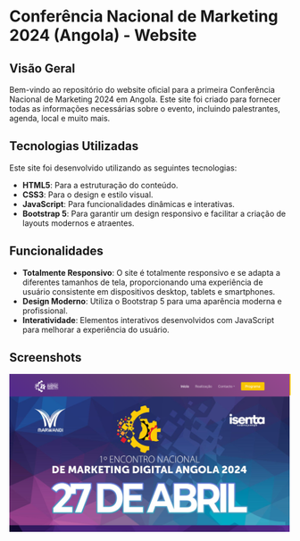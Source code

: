 # Conferência Nacional de Marketing 2024 (Angola) - Website

## Visão Geral

Bem-vindo ao repositório do website oficial para a primeira Conferência Nacional de Marketing 2024 em Angola. Este site foi criado para fornecer todas as informações necessárias sobre o evento, incluindo palestrantes, agenda, local e muito mais.

## Tecnologias Utilizadas

Este site foi desenvolvido utilizando as seguintes tecnologias:

- **HTML5**: Para a estruturação do conteúdo.
- **CSS3**: Para o design e estilo visual.
- **JavaScript**: Para funcionalidades dinâmicas e interativas.
- **Bootstrap 5**: Para garantir um design responsivo e facilitar a criação de layouts modernos e atraentes.

## Funcionalidades

- **Totalmente Responsivo**: O site é totalmente responsivo e se adapta a diferentes tamanhos de tela, proporcionando uma experiência de usuário consistente em dispositivos desktop, tablets e smartphones.
- **Design Moderno**: Utiliza o Bootstrap 5 para uma aparência moderna e profissional.
- **Interatividade**: Elementos interativos desenvolvidos com JavaScript para melhorar a experiência do usuário.

## Screenshots
![Tela Inicial](./assets/img/main.png)


